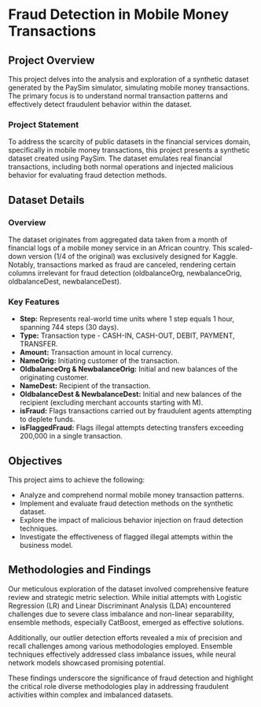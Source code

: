 

# Fraud Detection in Mobile Money Transactions

## Project Overview

This project delves into the analysis and exploration of a synthetic dataset generated by the PaySim simulator, simulating mobile money transactions. The primary focus is to understand normal transaction patterns and effectively detect fraudulent behavior within the dataset.

### Project Statement

To address the scarcity of public datasets in the financial services domain, specifically in mobile money transactions, this project presents a synthetic dataset created using PaySim. The dataset emulates real financial transactions, including both normal operations and injected malicious behavior for evaluating fraud detection methods.

## Dataset Details

### Overview

The dataset originates from aggregated data taken from a month of financial logs of a mobile money service in an African country. This scaled-down version (1/4 of the original) was exclusively designed for Kaggle. Notably, transactions marked as fraud are canceled, rendering certain columns irrelevant for fraud detection (oldbalanceOrg, newbalanceOrig, oldbalanceDest, newbalanceDest).

### Key Features

- **Step:** Represents real-world time units where 1 step equals 1 hour, spanning 744 steps (30 days).
- **Type:** Transaction type - CASH-IN, CASH-OUT, DEBIT, PAYMENT, TRANSFER.
- **Amount:** Transaction amount in local currency.
- **NameOrig:** Initiating customer of the transaction.
- **OldbalanceOrg & NewbalanceOrig:** Initial and new balances of the originating customer.
- **NameDest:** Recipient of the transaction.
- **OldbalanceDest & NewbalanceDest:** Initial and new balances of the recipient (excluding merchant accounts starting with M).
- **isFraud:** Flags transactions carried out by fraudulent agents attempting to deplete funds.
- **isFlaggedFraud:** Flags illegal attempts detecting transfers exceeding 200,000 in a single transaction.

## Objectives

This project aims to achieve the following:

- Analyze and comprehend normal mobile money transaction patterns.
- Implement and evaluate fraud detection methods on the synthetic dataset.
- Explore the impact of malicious behavior injection on fraud detection techniques.
- Investigate the effectiveness of flagged illegal attempts within the business model.

## Methodologies and Findings

Our meticulous exploration of the dataset involved comprehensive feature review and strategic metric selection. While initial attempts with Logistic Regression (LR) and Linear Discriminant Analysis (LDA) encountered challenges due to severe class imbalance and non-linear separability, ensemble methods, especially CatBoost, emerged as effective solutions.

Additionally, our outlier detection efforts revealed a mix of precision and recall challenges among various methodologies employed. Ensemble techniques effectively addressed class imbalance issues, while neural network models showcased promising potential.

These findings underscore the significance of fraud detection and highlight the critical role diverse methodologies play in addressing fraudulent activities within complex and imbalanced datasets.

